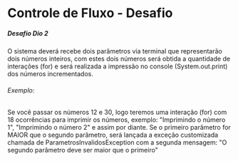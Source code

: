 <h1>Controle de Fluxo - Desafio</h1>
<h5>Desafio Dio 2</h5>
<p>O sistema deverá recebe dois parâmetros via terminal que representarão dois números inteiros, com estes dois números será obtida a quantidade de interações (for) e será realizada a impressão no console (System.out.print) dos números incrementados.
</p>

<h6>Exemplo:</h6>
<p>  
Se você passar os números 12 e 30, logo teremos uma interação (for) com 18 ocorrências para imprimir os números, exemplo: "Imprimindo o número 1", "Imprimindo o número 2" e assim por diante.
Se o primeiro parâmetro for MAIOR que o segundo parâmetro, será lançada a exceção customizada chamada de ParametrosInvalidosException com a segunda mensagem: "O segundo parâmetro deve ser maior que o primeiro"
</p>
